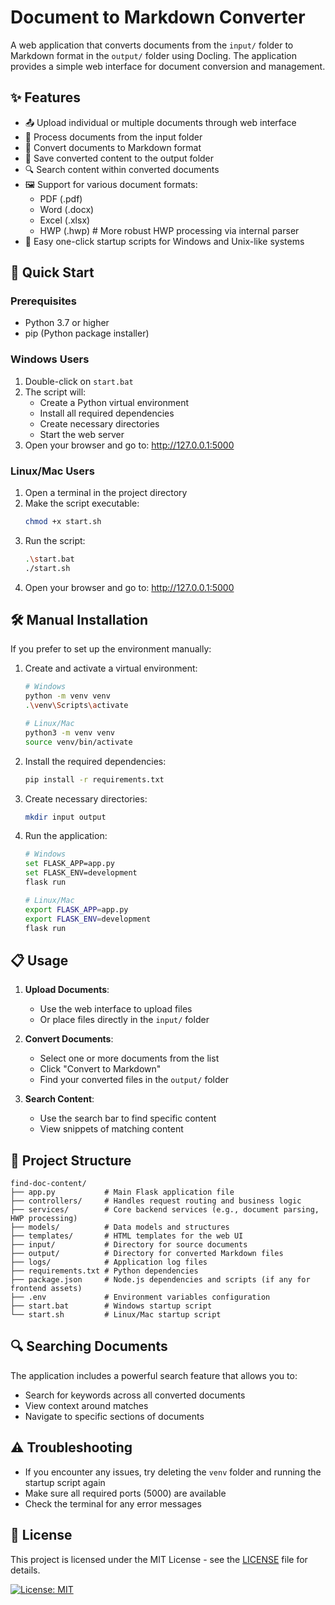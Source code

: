 # Document to Markdown Converter
A web application that converts documents from the `input/` folder to Markdown format in the `output/` folder using Docling. The application provides a simple web interface for document conversion and management.

## ✨ Features

- 📤 Upload individual or multiple documents through web interface
- 🔄 Process documents from the input folder
- 📝 Convert documents to Markdown format
- 💾 Save converted content to the output folder
- 🔍 Search content within converted documents
- 🖼️ Support for various document formats:
  - PDF (.pdf)
  - Word (.docx)
  - Excel (.xlsx)
  - HWP (.hwp)     # More robust HWP processing via internal parser
- 🚀 Easy one-click startup scripts for Windows and Unix-like systems

## 🚀 Quick Start

### Prerequisites
- Python 3.7 or higher
- pip (Python package installer)

### Windows Users

1. Double-click on `start.bat`
2. The script will:
   - Create a Python virtual environment
   - Install all required dependencies
   - Create necessary directories
   - Start the web server
3. Open your browser and go to: http://127.0.0.1:5000

### Linux/Mac Users

1. Open a terminal in the project directory
2. Make the script executable:
   ```bash
   chmod +x start.sh
   ```
3. Run the script:
   ```bash
   .\start.bat
   ./start.sh
   ```
4. Open your browser and go to: http://127.0.0.1:5000

## 🛠️ Manual Installation

If you prefer to set up the environment manually:

1. Create and activate a virtual environment:
   ```bash
   # Windows
   python -m venv venv
   .\venv\Scripts\activate

   # Linux/Mac
   python3 -m venv venv
   source venv/bin/activate
   ```

2. Install the required dependencies:
   ```bash
   pip install -r requirements.txt
   ```

3. Create necessary directories:
   ```bash
   mkdir input output
   ```

4. Run the application:
   ```bash
   # Windows
   set FLASK_APP=app.py
   set FLASK_ENV=development
   flask run

   # Linux/Mac
   export FLASK_APP=app.py
   export FLASK_ENV=development
   flask run
   ```

## 📋 Usage

1. **Upload Documents**:
   - Use the web interface to upload files
   - Or place files directly in the `input/` folder

2. **Convert Documents**:
   - Select one or more documents from the list
   - Click "Convert to Markdown"
   - Find your converted files in the `output/` folder

3. **Search Content**:
   - Use the search bar to find specific content
   - View snippets of matching content

## 📁 Project Structure

```
find-doc-content/
├── app.py           # Main Flask application file
├── controllers/     # Handles request routing and business logic
├── services/        # Core backend services (e.g., document parsing, HWP processing)
├── models/          # Data models and structures
├── templates/       # HTML templates for the web UI
├── input/           # Directory for source documents
├── output/          # Directory for converted Markdown files
├── logs/            # Application log files
├── requirements.txt # Python dependencies
├── package.json     # Node.js dependencies and scripts (if any for frontend assets)
├── .env             # Environment variables configuration
├── start.bat        # Windows startup script
└── start.sh         # Linux/Mac startup script
```

## 🔍 Searching Documents

The application includes a powerful search feature that allows you to:
- Search for keywords across all converted documents
- View context around matches
- Navigate to specific sections of documents

## ⚠️ Troubleshooting

- If you encounter any issues, try deleting the `venv` folder and running the startup script again
- Make sure all required ports (5000) are available
- Check the terminal for any error messages

## 📝 License

This project is licensed under the MIT License - see the [LICENSE](LICENSE) file for details.

[![License: MIT](https://img.shields.io/badge/License-MIT-yellow.svg)](https://opensource.org/licenses/MIT)
